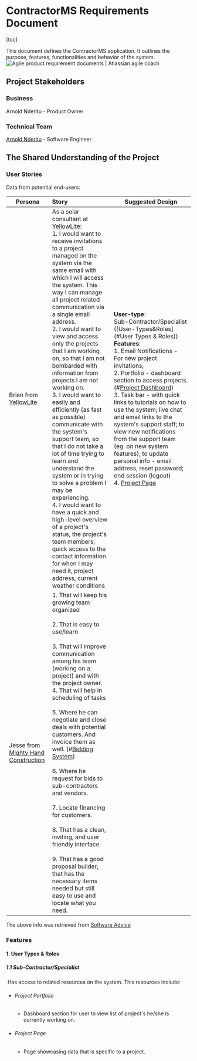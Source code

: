 # ContractorMS Requirements Document

[toc]

This document defines the ContractorMS application. It outlines the purpose, features, functionalities and behavior of the system.![Agile product requirement documents | Atlassian agile coach](https://wac-cdn.atlassian.com/dam/jcr:d86575e9-7860-4507-98c0-0a95874a6ced/PRDcomponents.svg?cdnVersion=1235)

## Project Stakeholders

### Business

Arnold Nderitu - Product Owner

### Technical Team

[Arnold Nderitu](https://github.com/AMuriuki) - Software Engineer

## The Shared Understanding of the Project

### User Stories

Data from potential end-users:

| Persona                                                      | Story                                                        | Suggested Design                                             |
| ------------------------------------------------------------ | :----------------------------------------------------------- | ------------------------------------------------------------ |
| Brian from [YellowLite](https://www.yellowlite.com/)         | As a solar consultant at [YellowLite](https://www.yellowlite.com/): <br>1. I would want to receive invitations to a project managed on the system via the same email with which I will access the system. This way I can manage all project related communication via a single email address.<br>2. I would want to view and access only the projects that I am working on, so that I am not bombarded with information from projects I am not working on.<br>3.  I would want to easily and efficiently (as fast as possible) communicate with the system's support team, so that I do not take a lot of time trying to learn and understand the system or in trying to solve a problem I may be experiencing. <br>4. I would want to have a quick and high-level overview of a project's status, the project's team members, quick access to the contact information for when I may need it, project address, current weather conditions | **User-type**:<br>Sub-Contractor/Specialist ([User-Types&Roles](#User Types & Roles))<br>**Features**:<br>1. Email Notifications - For new project invitations;<br>2. Portfolio - dashboard section to access projects.(#[Project Dashboard]()) <br>3. Task bar - with quick links to tutorials on how to use the system; live chat and email links to the system's support staff; to view new notifications from the support team (eg. on new system features); to update personal info - email address, reset password; end session (logout)<br>4. [Project Page]() |
| Jesse from [Mighty Hand Construction](https://www.mightyhandconstruction.com/) | 1. That will keep his growing team organized<br><br>2. That is easy to use/learn<br><br>3. That will improve communication among his team (working on a project) and with the project owner.<br>4. That will help in scheduling of tasks<br><br>5. Where he can negotiate and close deals with potential customers. And invoice them as well. (#[Bidding System]())<br><br>6.  Where he request for bids to sub-contractors and vendors.<br><br>7. Locate financing for customers.<br><br>8.  That has a clean, inviting, and user friendly interface.<br><br>9. That has a good proposal builder, that has the necessary items needed but still easy to use and locate what you need. |                                                              |

The above info was retrieved from [Software Advice](https://www.softwareadvice.com/construction/buildertrend-profile/)

### Features

#### 1. User Types & Roles

##### 		1.1 Sub-Contractor/Specialist

​			Has access to related resources on the system. This resources include:

   - ###### Project Portfolio

     - Dashboard section for user to view list of project's he/she is currently working on.

   - ###### Project Page

     * Page showcasing data that is specific to a project. 

